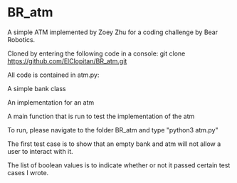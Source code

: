 # BR_atm
A simple ATM implemented by Zoey Zhu for a coding challenge by Bear Robotics.

Cloned by entering the following code in a console: git clone https://github.com/ElClopitan/BR_atm.git

All code is contained in atm.py:

  A simple bank class
  
  An implementation for an atm
  
  A main function that is run to test the implementation of the atm
  
To run, please navigate to the folder BR_atm and type "python3 atm.py"

The first test case is to show that an empty bank and atm will not allow a user to interact with it.

The list of boolean values is to indicate whether or not it passed certain test cases I wrote. 
